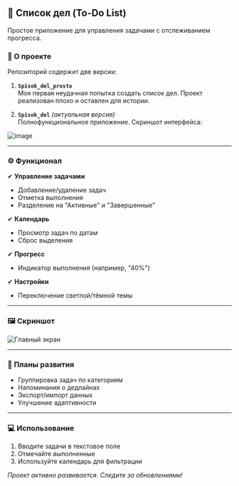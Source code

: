 ## 📝 Список дел (To-Do List)

Простое приложение для управления задачами с отслеживанием прогресса.

### 📌 О проекте

Репозиторий содержит две версии:

1. **`Spisok_del_prosto`**  
   Моя первая неудачная попытка создать список дел. Проект реализован плохо и оставлен для истории.

2. **`Spisok_del`** *(актуальная версия)*  
   Полнофункциональное приложение. Скриншот интерфейса:
   
![image](https://github.com/user-attachments/assets/c009695e-71e9-47ca-8264-6c664aea616f)

---

### ⚙️ Функционал

✔ **Управление задачами**  
   - Добавление/удаление задач  
   - Отметка выполнения  
   - Разделение на "Активные" и "Завершенные"  

✔ **Календарь**  
   - Просмотр задач по датам  
   - Сброс выделения  

✔ **Прогресс**  
   - Индикатор выполнения (например, "40%")  

✔ **Настройки**  
   - Переключение светлой/тёмной темы  

---

### 🖼️ Скриншот  
![Главный экран](image.png)

---

### 🚧 Планы развития  
- Группировка задач по категориям  
- Напоминания о дедлайнах  
- Экспорт/импорт данных  
- Улучшение адаптивности  

---

### 💻 Использование  
1. Вводите задачи в текстовое поле  
2. Отмечайте выполненные  
3. Используйте календарь для фильтрации  

*Проект активно развивается. Следите за обновлениями!*  
